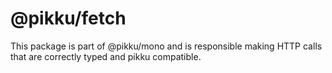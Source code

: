 # @pikku/fetch

This package is part of @pikku/mono and is responsible making HTTP calls that are correctly typed and pikku compatible.
